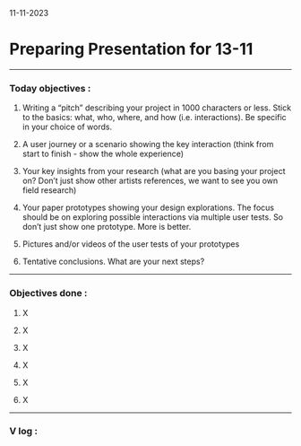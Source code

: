 11-11-2023
# Preparing Presentation for 13-11

---

### Today objectives :
1. Writing a “pitch” describing your project in 1000 characters or less. Stick to the basics: what, who, where, and how (i.e. interactions). Be specific in your choice of words.

2. A user journey or a scenario showing the key interaction (think from start to finish - show the whole experience)
 

3. Your key insights from your research (what are you basing your project on? Don’t just show other artists references, we want to see you own field research)
 

4. Your paper prototypes showing your design explorations. The focus should be on exploring possible interactions via multiple user tests. So don’t just show one prototype. More is better.
 

5. Pictures and/or videos of the user tests of your prototypes
 

6. Tentative conclusions. What are your next steps?

---

### Objectives done : 

1. X

2. X

3. X

4. X

5. X

6. X


---

### V log :
